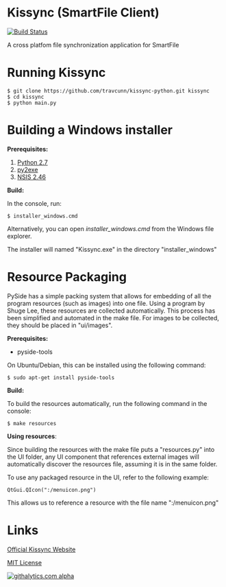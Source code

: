 Kissync (SmartFile Client)
==========================
[![Build Status](https://travis-ci.org/travcunn/kissync-python.png?branch=master)](https://travis-ci.org/travcunn/kissync-python)

A cross platfom file synchronization application for SmartFile


Running Kissync
============
    $ git clone https://github.com/travcunn/kissync-python.git kissync
    $ cd kissync
    $ python main.py


Building a Windows installer
=====================
__Prerequisites:__

1. [Python 2.7](http://www.python.org/ftp/python/2.7.5/python-2.7.5.msi)
2. [py2exe](http://sourceforge.net/projects/py2exe/files/py2exe/0.6.9/py2exe-0.6.9.win32-py2.7.exe/download)
3. [NSIS 2.46](http://prdownloads.sourceforge.net/nsis/nsis-2.46-setup.exe?download)

__Build:__

In the console, run:

    $ installer_windows.cmd

Alternatively, you can open *installer_windows.cmd* from the Windows file explorer.

The installer will named "Kissync.exe" in the directory "installer_windows"


Resource Packaging
===============
PySide has a simple packing system that allows for embedding of all the program resources (such as images) into one file. Using a program by Shuge Lee, these resources are collected automatically. This process has been simplified and automated in the make file. For images to be collected, they should be placed in "ui/images".

__Prerequisites:__ 

* pyside-tools

On Ubuntu/Debian, this can be installed using the following command:

    $ sudo apt-get install pyside-tools

__Build:__

To build the resources automatically, run the following command in the console:

    $ make resources

__Using resources__:

Since building the resources with the make file puts a "resources.py" into the UI folder, any UI component that references external images will automatically discover the resources file, assuming it is in the same folder. 

To use any packaged resource in the UI, refer to the following example:
 
    QtGui.QIcon(":/menuicon.png")

This allows us to reference a resource with the file name ":/menuicon.png"

Links
====
[Official Kissync Website](http://www.kissync.com)

[MIT License](https://github.com/kissync/kissync-python/blob/master/LICENSE.MIT)

[![githalytics.com alpha](https://cruel-carlota.pagodabox.com/83ebee1008a3caf7f74f8a98c5b44cea "githalytics.com")](http://githalytics.com/kissync/kissync-python)
